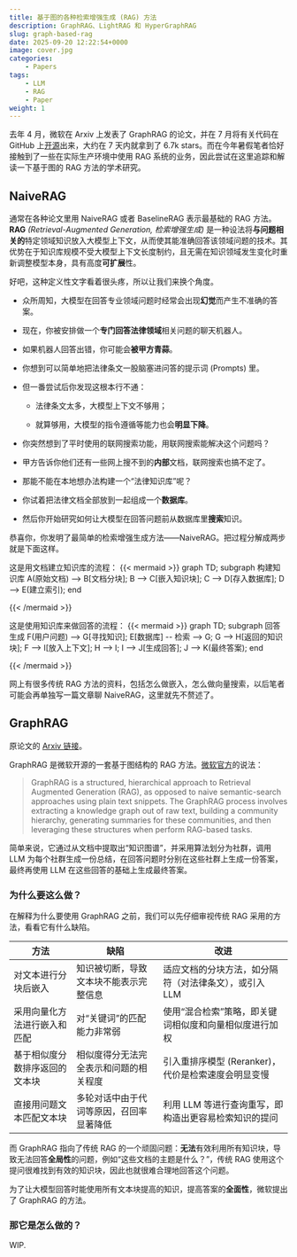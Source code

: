 ```yaml
---
title: 基于图的各种检索增强生成 (RAG) 方法
description: GraphRAG、LightRAG 和 HyperGraphRAG
slug: graph-based-rag
date: 2025-09-20 12:22:54+0000
image: cover.jpg
categories:
    - Papers
tags:
    - LLM
    - RAG
    - Paper
weight: 1
---
```


去年 4 月，微软在 Arxiv 上发表了 GraphRAG 的论文，并在 7 月将有关代码在 GitHub 上[开源](https://github.com/microsoft/graphrag)出来，大约在 7 天内就拿到了 6.7k stars。而在今年暑假笔者恰好接触到了一些在实际生产环境中使用 RAG 系统的业务，因此尝试在这里追踪和解读一下基于图的 RAG 方法的学术研究。

## NaiveRAG

通常在各种论文里用 NaiveRAG 或者 BaselineRAG 表示最基础的 RAG 方法。**RAG** *(Retrieval-Augmented Generation, 检索增强生成)* 是一种设法将**与问题相关的**特定领域知识放入大模型上下文，从而使其能准确回答该领域问题的技术。其优势在于知识库规模不受大模型上下文长度制约，且无需在知识领域发生变化时重新调整模型本身，具有高度**可扩展**性。

好吧，这种定义性文字看着很头疼，所以让我们来换个角度。

- 众所周知，大模型在回答专业领域问题时经常会出现**幻觉**而产生不准确的答案。

- 现在，你被安排做一个**专门回答法律领域**相关问题的聊天机器人。

- 如果机器人回答出错，你可能会**被甲方青蒜**。

- 你想到可以简单地把法律条文一股脑塞进问答的提示词 (Prompts) 里。

- 但一番尝试后你发现这根本行不通：
  
  - 法律条文太多，大模型上下文不够用；
  
  - 就算够用，大模型的指令遵循等能力也会**明显下降**。

- 你突然想到了平时使用的联网搜索功能，用联网搜索能解决这个问题吗？

- 甲方告诉你他们还有一些网上搜不到的**内部**文档，联网搜索也搞不定了。

- 那能不能在本地想办法构建一个“法律知识库”呢？

- 你试着把法律文档全部放到一起组成一个**数据库**。

- 然后你开始研究如何让大模型在回答问题前从数据库里**搜索**知识。

恭喜你，你发明了最简单的检索增强生成方法——NaiveRAG。把过程分解成两步就是下面这样。

这是用文档建立知识库的流程：
{{< mermaid >}}
graph TD;
    subgraph 构建知识库
        A(原始文档) --> B[文档分块];
        B --> C[嵌入知识块];
        C --> D[存入数据库];
        D --> E(建立索引);
    end

{{< /mermaid >}}

这是使用知识库来做回答的流程：
{{< mermaid >}}
graph TD;
    subgraph 回答生成
        F(用户问题) --> G[寻找知识];
        E[数据库] -- 检索 --> G;
        G --> H[返回的知识块];
        F --> I[放入上下文];
        H --> I;
        I --> J[生成回答];
        J --> K(最终答案);
    end

{{< /mermaid >}}

网上有很多传统 RAG 方法的资料，包括怎么做嵌入，怎么做向量搜索，以后笔者可能会再单独写一篇文章聊 NaiveRAG，这里就先不赘述了。

## GraphRAG

原论文的 [Arxiv 链接](https://arxiv.org/pdf/2404.16130)。

GraphRAG 是微软开源的一套基于图结构的 RAG 方法。[微软官方](https://microsoft.github.io/graphrag)的说法：

> GraphRAG is a structured, hierarchical approach to Retrieval Augmented Generation (RAG), as opposed to naive semantic-search approaches using plain text snippets. The GraphRAG process involves extracting a knowledge graph out of raw text, building a community hierarchy, generating summaries for these communities, and then leveraging these structures when perform RAG-based tasks.

简单来说，它通过从文档中提取出“知识图谱”，并采用算法划分为社群，调用 LLM 为每个社群生成一份总结，在回答问题时分别在这些社群上生成一份答案，最终再使用 LLM 在这些回答的基础上生成最终答案。

### 为什么要这么做？

在解释为什么要使用 GraphRAG 之前，我们可以先仔细审视传统 RAG 采用的方法，看看它有什么缺陷。

| 方法              | 缺陷                   | 改进                              |
| --------------- | -------------------- | ------------------------------- |
| 对文本进行分块后嵌入      | 知识被切断，导致文本块不能表示完整信息  | 适应文档的分块方法，如分隔符（对法律条文），或引入 LLM   |
| 采用向量化方法进行嵌入和匹配  | 对“关键词”的匹配能力非常弱       | 使用“混合检索”策略，即关键词相似度和向量相似度进行加权    |
| 基于相似度分数排序返回的文本块 | 相似度得分无法完全表示和问题的相关程度  | 引入重排序模型 (Reranker)，代价是检索速度会明显变慢 |
| 直接用问题文本匹配文本块    | 多轮对话中由于代词等原因，召回率显著降低 | 利用 LLM 等进行查询重写，即构造出更容易检索知识的提问   |

而 GraphRAG 指向了传统 RAG 的一个顽固问题：**无法**有效利用所有知识块，导致无法回答**全局性**的问题，例如“这些文档的主题是什么？”，传统 RAG 使用这个提问很难找到有效的知识块，因此也就很难合理地回答这个问题。

为了让大模型回答时能使用所有文本块提高的知识，提高答案的**全面性**，微软提出了 GraphRAG 的方法。

### 那它是怎么做的？

WIP.